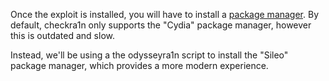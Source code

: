 Once the exploit is installed, you will have to install a [package manager](faq#whats-a-package-manager). By default, checkra1n only supports the "Cydia" package manager, however this is outdated and slow.

Instead, we'll be using a the odysseyra1n script to install the "Sileo" package manager, which provides a more modern experience.
